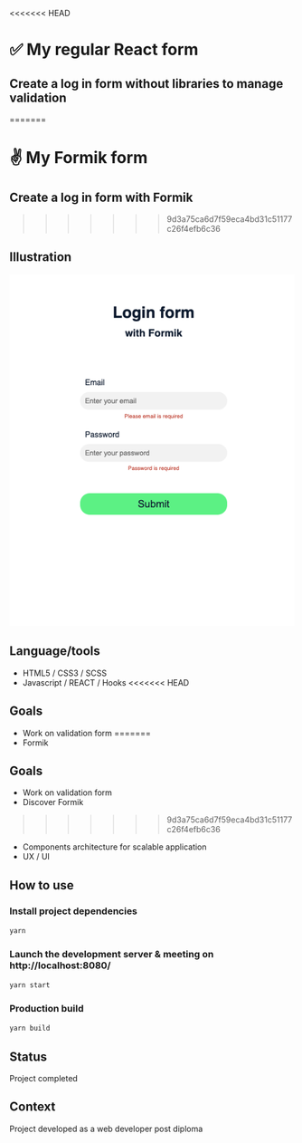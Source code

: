 <<<<<<< HEAD
#  :white_check_mark: My regular React form 

## Create a log in form without libraries to manage validation 
=======
#  :v: My Formik form 

## Create a log in form with Formik
>>>>>>> 9d3a75ca6d7f59eca4bd31c51177c26f4efb6c36

## Illustration
![Exemple](./screenshot.png)

## Language/tools
- HTML5 / CSS3 / SCSS
- Javascript / REACT / Hooks
<<<<<<< HEAD

## Goals 
- Work on validation form
=======
- Formik

## Goals 
- Work on validation form
- Discover Formik
>>>>>>> 9d3a75ca6d7f59eca4bd31c51177c26f4efb6c36
- Components architecture for scalable application
- UX / UI

## How to use 

### Install project dependencies
``` javascript
yarn
```

### Launch the development server & meeting on http://localhost:8080/
``` javascript
yarn start
```

### Production build
``` javascript
yarn build
```

## Status
Project completed

## Context
Project developed as a web developer post diploma
